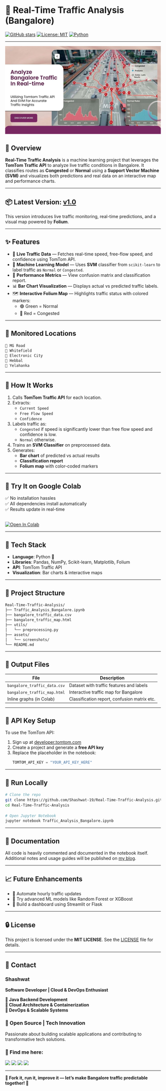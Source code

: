 
# 🚦 Real-Time Traffic Analysis (Bangalore)

[![GitHub stars](https://img.shields.io/github/stars/Shashwat-19/Real-Time-Traffic-Analysis?style=social)](https://github.com/Shashwat-19/Real-Time-Traffic-Analysis/stargazers)
[![License: MIT](https://img.shields.io/badge/License-MIT-yellow.svg)](https://opensource.org/licenses/MIT)
[![Python](https://img.shields.io/badge/Python-3.10%2B-blue.svg)](https://www.python.org)

---

![BannerBangalore Traffic Visualization Preview](https://github.com/Shashwat-19/Real-Time-Traffic-Analysis/raw/main/Assets/Banner.jpeg)

## 🧭 Overview  
**Real-Time Traffic Analysis** is a machine learning project that leverages the **TomTom Traffic API** to analyze live traffic conditions in Bangalore. It classifies routes as **Congested** or **Normal** using a **Support Vector Machine (SVM)** and visualizes both predictions and real data on an interactive map and performance charts.

---

## 📦 Latest Version: [v1.0](https://github.com/Shashwat-19/Real-Time-Traffic-Analysis/releases/tag/v1.0)  
This version introduces live traffic monitoring, real-time predictions, and a visual map powered by **Folium**.

---

## ✨ Features

- 📡 **Live Traffic Data** — Fetches real-time speed, free-flow speed, and confidence using TomTom API.
- 🤖 **Machine Learning Model** — Uses **SVM** classifier from `scikit-learn` to label traffic as `Normal` or `Congested`.
- 🧮 **Performance Metrics** — View confusion matrix and classification report.
- 📊 **Bar Chart Visualization** — Displays actual vs predicted traffic labels.
- 🗺️ **Interactive Folium Map** — Highlights traffic status with colored markers:
  - 🟢 Green = Normal  
  - 🔴 Red = Congested

---

## 📍 Monitored Locations

```
📌 MG Road  
📌 Whitefield  
📌 Electronic City  
📌 Hebbal  
📌 Yelahanka
```

---

## 🔁 How It Works

1. Calls **TomTom Traffic API** for each location.
2. Extracts:
   - `Current Speed`
   - `Free Flow Speed`
   - `Confidence`
3. Labels traffic as:
   - `Congested` if speed is significantly lower than free flow speed and confidence is low.
   - `Normal` otherwise.
4. Trains an **SVM Classifier** on preprocessed data.
5. Generates:
   - **Bar chart** of predicted vs actual results
   - **Classification report**
   - **Folium map** with color-coded markers

---

## 🧪 Try It on Google Colab

✅ No installation hassles  
✅ All dependencies install automatically  
✅ Results update in real-time  
<br>

[![Open In Colab](https://colab.research.google.com/assets/colab-badge.svg)](https://colab.research.google.com/github/Shashwat-19/Real-Time-Traffic-Analysis/blob/main/Traffic_Analysis_Bangalore.ipynb)

---

## 🧰 Tech Stack

- **Language**: Python 🐍  
- **Libraries**: Pandas, NumPy, Scikit-learn, Matplotlib, Folium  
- **API**: TomTom Traffic API  
- **Visualization**: Bar charts & interactive maps

---

## 📁 Project Structure

```
Real-Time-Traffic-Analysis/
├── Traffic_Analysis_Bangalore.ipynb
├── bangalore_traffic_data.csv
├── bangalore_traffic_map.html
├── utils/
│   └── preprocessing.py
├── assets/
│   └── screenshots/
└── README.md
```

---

## 📂 Output Files

| File                          | Description                                  |
|------------------------------|----------------------------------------------|
| `bangalore_traffic_data.csv` | Dataset with traffic features and labels     |
| `bangalore_traffic_map.html` | Interactive traffic map for Bangalore        |
| Inline graphs (in Colab)     | Classification report, confusion matrix etc. |

---

## 🔐 API Key Setup

To use the TomTom API:

1. Sign up at [developer.tomtom.com](https://developer.tomtom.com)
2. Create a project and generate a **free API key**
3. Replace the placeholder in the notebook:
   ```python
   TOMTOM_API_KEY = "YOUR_API_KEY_HERE"
   ```

---

## 🚀 Run Locally

```bash
# Clone the repo
git clone https://github.com/Shashwat-19/Real-Time-Traffic-Analysis.git
cd Real-Time-Traffic-Analysis

# Open Jupyter Notebook
jupyter notebook Traffic_Analysis_Bangalore.ipynb
```

---

## 📖 Documentation

All code is heavily commented and documented in the notebook itself.  
Additional notes and usage guides will be published on [my blog](https://shashwat-filenest.hashnode.dev/).

---

## 📈 Future Enhancements

- 🔄 Automate hourly traffic updates
- 🧠 Try advanced ML models like Random Forest or XGBoost
- 📲 Build a dashboard using Streamlit or Flask

---

## 🔒 License
This project is licensed under the **MIT LICENSE**. See the [LICENSE](https://github.com/Shashwat-19/Real-Time-Traffic-Analysis/blob/main/LICENSE) file for details.

---

## 📩 Contact  
### Shashwat  
**Software Developer | Cloud & DevOps Enthusiast**

**🔹 Java Backend Development**<br>
**🔹 Cloud Architecture & Containerization**<br>
**🔹 DevOps & Scalable Systems**

### 🚀 Open Source | Tech Innovation  
Passionate about building scalable applications and contributing to transformative tech solutions.

### 📌 Find me here:  
[<img src="https://img.shields.io/badge/GitHub-181717?style=for-the-badge&logo=github&logoColor=white" />](https://github.com/Shashwat-19)  [<img src="https://img.shields.io/badge/LinkedIn-0A66C2?style=for-the-badge&logo=linkedin&logoColor=white" />](https://www.linkedin.com/in/shashwatk1956/)  [<img src="https://img.shields.io/badge/Email-D14836?style=for-the-badge&logo=gmail&logoColor=white" />](mailto:shashwat1956@gmail.com)  [<img src="https://img.shields.io/badge/Hashnode-2962FF?style=for-the-badge&logo=hashnode&logoColor=white" />](https://hashnode.com/@Shashwat56)

---

**🔁 Fork it, run it, improve it — let’s make Bangalore traffic predictable together! 🚗**
